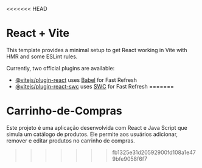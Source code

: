 <<<<<<< HEAD
# React + Vite

This template provides a minimal setup to get React working in Vite with HMR and some ESLint rules.

Currently, two official plugins are available:

- [@vitejs/plugin-react](https://github.com/vitejs/vite-plugin-react/blob/main/packages/plugin-react/README.md) uses [Babel](https://babeljs.io/) for Fast Refresh
- [@vitejs/plugin-react-swc](https://github.com/vitejs/vite-plugin-react-swc) uses [SWC](https://swc.rs/) for Fast Refresh
=======
# Carrinho-de-Compras
Este projeto é uma aplicação desenvolvida com React e Java Script que simula um catálogo de produtos. Ele permite aos usuários adicionar, remover e editar produtos no carrinho de compras.
>>>>>>> fb1325e31d20592900fd108a1e479bfe9058f6f7
